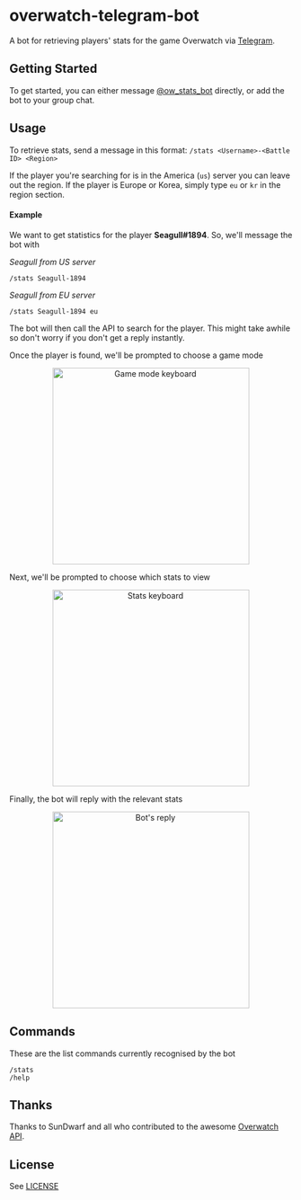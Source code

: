# overwatch-telegram-bot
A bot for retrieving players' stats for the game Overwatch via [Telegram](https://telegram.org/).

## Getting Started
To get started, you can either message [@ow_stats_bot](https://telegram.me/ow_stats_bot) directly, or add the bot to your group chat.


## Usage
To retrieve stats, send a message in this format: `/stats <Username>-<Battle ID> <Region>`

If the player you're searching for is in the America (`us`) server you can leave out the region. If the player is Europe or Korea, simply type `eu` or `kr` in the region section.

#### Example
We want to get statistics for the player **Seagull#1894**. So, we'll message the bot with

_Seagull from US server_
```
/stats Seagull-1894
```

_Seagull from EU server_
```
/stats Seagull-1894 eu
```

The bot will then call the API to search for the player. This might take awhile so don't worry if you don't get a reply instantly.

Once the player is found, we'll be prompted to choose a game mode
<p align="center">
  <img src="http://i.imgur.com/DxO2RTI.png" alt="Game mode keyboard" width="350px" />
</p>

Next, we'll be prompted to choose which stats to view
<p align="center">
  <img src="http://i.imgur.com/sp7KgLy.png" alt="Stats keyboard" width="350px" />
</p>

Finally, the bot will reply with the relevant stats
<p align="center">
  <img src="http://i.imgur.com/Ug5lQOt.png" alt="Bot's reply" width="350px" />
</p>

## Commands
These are the list commands currently recognised by the bot

```
/stats
/help
```

## Thanks
Thanks to SunDwarf and all who contributed to the awesome [Overwatch API](https://github.com/SunDwarf/OWAPI).

## License
See [LICENSE](https://github.com/chesterhow/overwatch-telegram-bot/blob/master/LICENSE)
